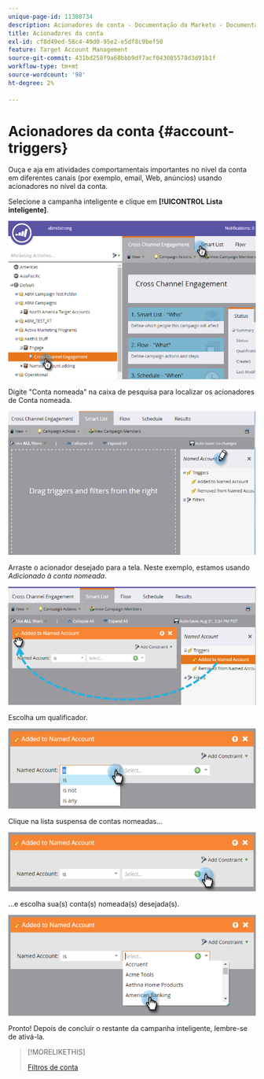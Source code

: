 ```yaml
---
unique-page-id: 11380734
description: Acionadores de conta - Documentação do Marketo - Documentação do produto
title: Acionadores da conta
exl-id: cf8d49ed-58c4-49d0-95e2-e5df8c9bef50
feature: Target Account Management
source-git-commit: 431bd258f9a68bbb9df7acf043085578d3d91b1f
workflow-type: tm+mt
source-wordcount: '98'
ht-degree: 2%

---
```


# Acionadores da conta {#account-triggers}

Ouça e aja em atividades comportamentais importantes no nível da conta em diferentes canais (por exemplo, email, Web, anúncios) usando acionadores no nível da conta.

Selecione a campanha inteligente e clique em **[!UICONTROL Lista inteligente]**.

![](assets/one-1.png)

Digite &quot;Conta nomeada&quot; na caixa de pesquisa para localizar os acionadores de Conta nomeada.

![](assets/two-1.png)

Arraste o acionador desejado para a tela. Neste exemplo, estamos usando _Adicionado à conta nomeada_.

![](assets/three-1.png)

Escolha um qualificador.

![](assets/four-1.png)

Clique na lista suspensa de contas nomeadas...

![](assets/five-1.png)

...e escolha sua(s) conta(s) nomeada(s) desejada(s).

![](assets/six-1.png)

Pronto! Depois de concluir o restante da campanha inteligente, lembre-se de ativá-la.

>[!MORELIKETHIS]
>
>[Filtros de conta](/help/marketo/product-docs/target-account-management/engage/account-filters.md)
